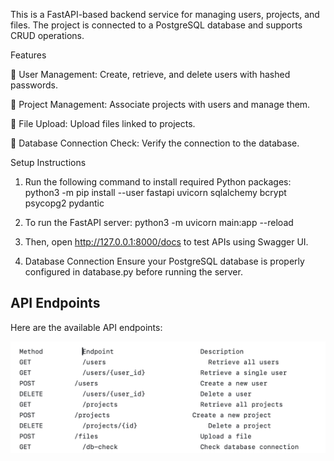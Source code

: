 This is a FastAPI-based backend service for managing users, projects, and files. The project is connected to a PostgreSQL database and supports CRUD operations.

Features

🔹 User Management: Create, retrieve, and delete users with hashed passwords.

🔹 Project Management: Associate projects with users and manage them.

🔹 File Upload: Upload files linked to projects.

🔹 Database Connection Check: Verify the connection to the database.



Setup Instructions
1. Run the following command to install required Python packages:
python3 -m pip install --user fastapi uvicorn sqlalchemy bcrypt psycopg2 pydantic

2. To run the FastAPI server:
python3 -m uvicorn main:app --reload

3. Then, open http://127.0.0.1:8000/docs to test APIs using Swagger UI.

4. Database Connection
Ensure your PostgreSQL database is properly configured in database.py before running the server.


## API Endpoints

Here are the available API endpoints:

![API Endpoints](description.png)
